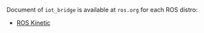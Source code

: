 Document of `iot_bridge` is available at `ros.org` for each ROS distro:

* [ROS Kinetic](http://docs.ros.org/kinetic/api/iot_bridge/html/index.html)

